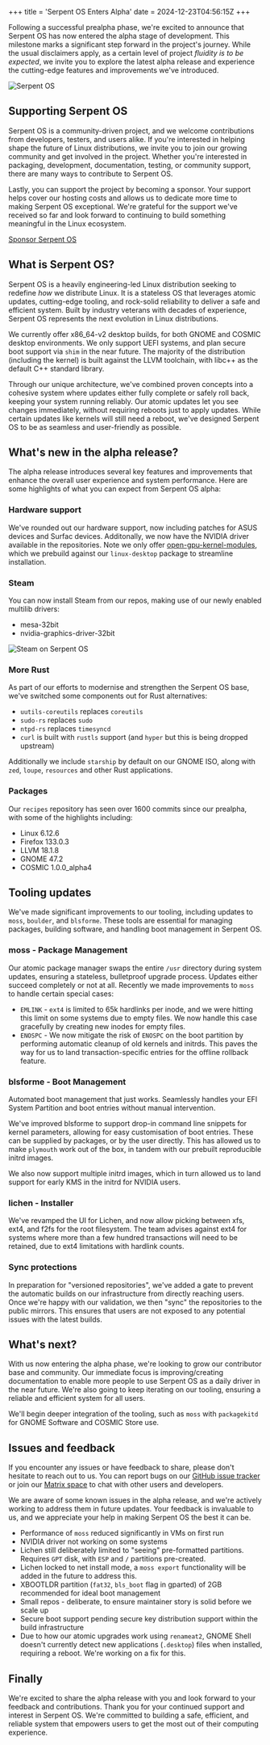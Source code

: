 +++
title = 'Serpent OS Enters Alpha'
date = 2024-12-23T04:56:15Z
+++

Following a successful prealpha phase, we're excited to announce that Serpent OS has now entered the alpha stage of development. This milestone marks a significant step forward in the project's journey.
While the usual disclaimers apply, as a certain level of project *fluidity is to be expected*, we invite you to explore the latest alpha release and experience the cutting-edge features and improvements we've introduced.

![Serpent OS](featured.png)

## Supporting Serpent OS

Serpent OS is a community-driven project, and we welcome contributions from developers, testers, and users alike. If you're interested in helping shape the future of Linux distributions, we invite you to join our growing community and get involved in the project. Whether you're interested in packaging, development, documentation, testing, or community support, there are many ways to contribute to Serpent OS.

Lastly, you can support the project by becoming a sponsor. Your support helps cover our hosting costs and allows us to dedicate more time to making Serpent OS exceptional. We're grateful for the support we've received so far and look forward to continuing to build something meaningful in the Linux ecosystem.

<a class="btn btn-sm btn-outline-light mt-3 mb-5" href="/sponsor">
  <i class="fas fa-heart me-2"></i> Sponsor Serpent OS
</a>

## What is Serpent OS?

Serpent OS is a heavily engineering-led Linux distribution seeking to redefine *how* we distribute Linux.
It is a stateless OS that leverages atomic updates, cutting-edge tooling, and rock-solid reliability to deliver a safe and efficient system. Built by industry veterans with decades of experience, Serpent OS represents the next evolution in Linux distributions.

We currently offer x86_64-v2 desktop builds, for both GNOME and COSMIC desktop environments. We only support UEFI systems, and plan secure boot support via `shim` in the near future. The majority of the distribution (including the kernel) is built against the LLVM toolchain, with libc++ as the default C++ standard library.

Through our unique architecture, we've combined proven concepts into a cohesive system where updates either fully complete or safely roll back, keeping your system running reliably. Our atomic updates let you see changes immediately, without requiring reboots just to apply updates. While certain updates like kernels will still need a reboot, we've designed Serpent OS to be as seamless and user-friendly as possible.

## What's new in the alpha release?

The alpha release introduces several key features and improvements that enhance the overall user experience and system performance. Here are some highlights of what you can expect from Serpent OS alpha:

### Hardware support

We've rounded out our hardware support, now including patches for ASUS devices and Surfac devices. Additonally, we now have the NVIDIA driver available in the repositories.
Note we only offer [open-gpu-kernel-modules](https://github.com/NVIDIA/open-gpu-kernel-modules), which we prebuild against our `linux-desktop` package to streamline
installation.

### Steam

You can now install Steam from our repos, making use of our newly enabled multilib drivers:

 - mesa-32bit
 - nvidia-graphics-driver-32bit

![Steam on Serpent OS](steam.png)

### More Rust

As part of our efforts to modernise and strengthen the Serpent OS base, we've switched some components out for Rust alternatives:

 - `uutils-coreutils` replaces `coreutils`
 - `sudo-rs` replaces `sudo`
 - `ntpd-rs` replaces `timesyncd`
 - `curl` is built with `rustls` support (and `hyper` but this is being dropped upstream)

Additionally we include `starship` by default on our GNOME ISO, along with `zed`, `loupe`, `resources` and other Rust applications.

### Packages

Our `recipes` repository has seen over 1600 commits since our prealpha, with some of the highlights including:

 - Linux 6.12.6
 - Firefox 133.0.3
 - LLVM 18.1.8
 - GNOME 47.2
 - COSMIC 1.0.0_alpha4

## Tooling updates

We've made significant improvements to our tooling, including updates to `moss`, `boulder`, and `blsforme`. These tools are essential for managing packages, building software, and handling boot management in Serpent OS.

### moss - Package Management

Our atomic package manager swaps the entire `/usr` directory during system updates, ensuring a stateless, bulletproof upgrade process. Updates either succeed completely or not at all.
Recently we made improvements to `moss` to handle certain special cases:

 - `EMLINK` - `ext4` is limited to 65k hardlinks per inode, and we were hitting this limit on some systems due to empty files. We now handle this case gracefully by creating new inodes for empty files.
 - `ENOSPC` - We now mitigate the risk of `ENOSPC` on the boot partition by performing automatic cleanup of old kernels and initrds. This paves the way for us to land transaction-specific entries for the offline rollback feature.

### blsforme - Boot Management

Automated boot management that just works. Seamlessly handles your EFI System Partition and boot entries without manual intervention.

We've improved blsforme to support drop-in command line snippets for kernel parameters, allowing for easy customisation of boot entries.
These can be supplied by packages, or by the user directly. This has allowed us to make `plymouth` work out of the box, in tandem with our
prebuilt reproducible initrd images.

We also now support multiple initrd images, which in turn allowed us to land support for early KMS in the initrd for NVIDIA users.

### lichen - Installer

We've revamped the UI for Lichen, and now allow picking between xfs, ext4, and f2fs for the root filesystem. The team advises against ext4 for systems where more than a few hundred
transactions will need to be retained, due to ext4 limitations with hardlink counts.

### Sync protections

In preparation for "versioned repositories", we've added a gate to prevent the automatic builds on our infrastructure from directly reaching users. Once we're happy with our validation, we
then "sync" the repositories to the public mirrors. This ensures that users are not exposed to any potential issues with the latest builds.

## What's next?

With us now entering the alpha phase, we're looking to grow our contributor base and community. Our immediate focus is improving/creating documentation to enable more people to use Serpent OS
as a daily driver in the near future. We're also going to keep iterating on our tooling, ensuring a reliable and efficient system for all users.

We'll begin deeper integration of the tooling, such as `moss` with `packagekitd` for GNOME Software and COSMIC Store use.

## Issues and feedback

If you encounter any issues or have feedback to share, please don't hesitate to reach out to us. You can report bugs on our [GitHub issue tracker](https://github.com/serpent-os/recipes/issues) or join our [Matrix space](https://matrix.to/#/!trFJOzhpDUejJKnPYg:matrix.org) to chat with other users and developers.

We are aware of some known issues in the alpha release, and we're actively working to address them in future updates. Your feedback is invaluable to us, and we appreciate your help in making Serpent OS the best it can be.

 - Performance of `moss` reduced significantly in VMs on first run
 - NVIDIA driver not working on some systems
 - Lichen still deliberately limited to "seeing" pre-formatted partitions. Requires `GPT` disk, with `ESP` and `/` partitions pre-created.
 - Lichen locked to net install mode, a `moss export` functionality will be added in the future to address this.
 - XBOOTLDR partition (`fat32`, `bls_boot` flag in gparted) of 2GB recommended for ideal boot management
 - Small repos - deliberate, to ensure maintainer story is solid before we scale up
 - Secure boot support pending secure key distribution support within the build infrastructure
 - Due to how our atomic upgrades work using `renameat2`, GNOME Shell doesn't currently detect new applications (`.desktop`) files when installed, requiring a reboot. We're working on a fix for this.

## Finally

We're excited to share the alpha release with you and look forward to your feedback and contributions. Thank you for your continued support and interest in Serpent OS. We're committed to building a safe, efficient, and reliable system that empowers users to get the most out of their computing experience.
